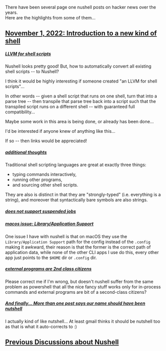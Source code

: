 
There have been several page one nushell posts on hacker news over the years.  
Here are the highlights from some of them...

## [November 1, 2022: Introduction to a new kind of shell](https://news.ycombinator.com/item?id=33419944)

##### [LLVM for shell scripts](https://news.ycombinator.com/item?id=33433840)

Nushell looks pretty good!
But, how to automatically convert all existing shell scripts -- to Nushell?

I think it would be highly interesting if someone created "an LLVM for shell scripts"...

In other words -- given a shell script that runs on one shell, turn that into a parse tree -- then transpile that parse tree back into a script such that the transpiled script runs on a different shell -- with guaranteed full compatibility...

Maybe some work in this area is being done, or already has been done...

I'd be interested if anyone knew of anything like this...

If so -- then links would be appreciated!

##### [additional thoughts](https://news.ycombinator.com/item?id=33427070)

Traditional shell scripting languages are great at exactly three things:

* typing commands interactively,
* running other programs,
* and sourcing other shell scripts.

They are also is distinct in that they are "strongly-typed" (i.e. everything is a string), and moreover that syntactically bare symbols are also strings.

##### [does not support suspended jobs](https://news.ycombinator.com/item?id=33425689)

##### [macos issue: Library/Application Support](https://news.ycombinator.com/item?id=33421658)

One issue I have with nushell is that on macOS they use the `Library/Application Support` path for the config instead of the `.config` making it awkward, their reason is that the former is the correct path of application data, while none of the other CLI apps I use do this, every other app just points to the `$HOME` dir or `.config` dir.

##### [external programs are 2nd class citizens](https://news.ycombinator.com/item?id=33425990)

Please correct me if I'm wrong, but doesn't nushell suffer from the same problem as powershell that all the nice fancy stuff works only for in-process commands and external programs are bit of a second-class citizens?

##### [And finally... More than one post says our name should have been nutshell](https://news.ycombinator.com/item?id=33421581)

I actually kind of like nutshell...  At least gmail thinks it should be nutshell too as that is what it auto-corrects to :)

## [Previous Discussions about Nushell](https://news.ycombinator.com/item?id=33420520)
